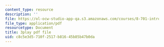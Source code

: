 ```yaml
---
content_type: resource
description: ''
file: https://ol-ocw-studio-app-qa.s3.amazonaws.com/courses/8-701-introduction-to-nuclear-and-particle-physics-fall-2020/c8c5e3d5710f2517b81645b85b47b0da_8-HU6SwL9jo.pdf
file_type: application/pdf
resourcetype: Document
title: 3play pdf file
uid: c8c5e3d5-710f-2517-b816-45b85b47b0da
---
```

